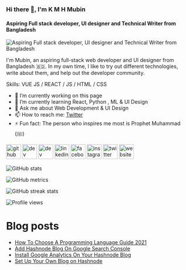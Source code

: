 ### Hi there 👋, I'm K M H Mubin
#### Aspiring Full stack developer, UI designer and Technical Writer from Bangladesh
![Aspiring Full stack developer, UI designer and Technical Writer from Bangladesh](https://github.com/kmhmubin/kmhmubin/blob/master/GitHub-Profile-Cover.jpg)

I'm Mubin, an aspiring full-stack web developer and UI designer from Bangladesh 🇧🇩. In my own time, I like to try out different technologies, write about them, and help out the developer community.

Skills: VUE JS / REACT / JS / HTML / CSS

- 🔭 I’m currently working on this page 
- 🌱 I’m currently learning React, Python , ML & UI Design 
- 💬 Ask me about Web Development & UI Design 
- 📫 How to reach me: [Twitter](http://twitter.com/kmhmubin) 
- ⚡ Fun fact: The person who inspires me most is Prophet Muhammad (ﷺ) 


[<img src='https://cdn.jsdelivr.net/npm/simple-icons@3.0.1/icons/github.svg' alt='github' height='40'>](https://github.com/kmhmubin)  [<img src='https://cdn.jsdelivr.net/npm/simple-icons@3.0.1/icons/dev-dot-to.svg' alt='dev' height='40'>](https://dev.to/kmhmubin)  [<img src='https://cdn.jsdelivr.net/npm/simple-icons@3.0.1/icons/hashnode.svg' alt='dev' height='40'>](https://mubinsodyssey.com)  [<img src='https://cdn.jsdelivr.net/npm/simple-icons@3.0.1/icons/linkedin.svg' alt='linkedin' height='40'>](https://www.linkedin.com/in/kmhmubin/)  [<img src='https://cdn.jsdelivr.net/npm/simple-icons@3.0.1/icons/facebook.svg' alt='facebook' height='40'>](https://www.facebook.com/kmhmubin)  [<img src='https://cdn.jsdelivr.net/npm/simple-icons@3.0.1/icons/instagram.svg' alt='instagram' height='40'>](https://www.instagram.com/kmhmubin/)  [<img src='https://cdn.jsdelivr.net/npm/simple-icons@3.0.1/icons/twitter.svg' alt='twitter' height='40'>](https://twitter.com/kmhmubin)  [<img src='https://cdn.jsdelivr.net/npm/simple-icons@3.0.1/icons/icloud.svg' alt='website' height='40'>](https://mubinsodyssey.com)  


![GitHub stats](https://github-readme-stats.vercel.app/api?username=kmhmubin&show_icons=true)  

![GitHub metrics](https://metrics.lecoq.io/kmhmubin)  

![GitHub streak stats](https://github-readme-streak-stats.herokuapp.com/?user=kmhmubin)  

![Profile views](https://gpvc.arturio.dev/kmhmubin)  

# Blog posts

<!-- BLOG-POST-LIST:START -->
- [How To Choose A Programming Language Guide 2021](https://mubinsodyssey.com/how-to-choose-a-programming-language-guide-2021)
- [Add Hashnode Blog On Google Search Console](https://mubinsodyssey.com/add-hashnode-blog-on-google-search-console)
- [Install Google Analytics On Your Hashnode Blog](https://mubinsodyssey.com/install-google-analytics-on-your-hashnode-blog)
- [Set Up Your Own Blog on Hashnode](https://mubinsodyssey.com/set-up-your-own-blog-on-hashnode)
<!-- BLOG-POST-LIST:END --